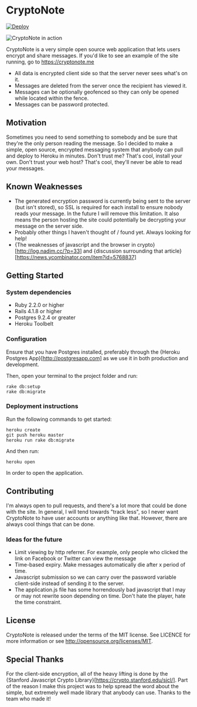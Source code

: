 # CryptoNote

[![Deploy](https://www.herokucdn.com/deploy/button.png)](https://heroku.com/deploy?template=https://github.com/alainmeier/cryptonote)

![CryptoNote in action](http://i.imgur.com/AqwnnXG.png)

CryptoNote is a very simple open source web application that lets users encrypt and share messages. If you'd like to see an example of the site running, go to https://cryptonote.me

* All data is encrypted client side so that the server never sees what's on it.
* Messages are deleted from the server once the recipient has viewed it.
* Messages can be optionally geofenced so they can only be opened while located within the fence.
* Messages can be password protected.

## Motivation

Sometimes you need to send something to somebody and be sure that they're the only person reading the message. So I decided to make a simple, open source, encrypted messaging system that anybody can pull and deploy to Heroku in minutes. Don't trust me? That's cool, install your own. Don't trust your web host? That's cool, they'll never be able to read your messages.

## Known Weaknesses

* The generated encryption password is currently being sent to the server (but isn't stored), so SSL is required for each install to ensure nobody reads your message. In the future I will remove this limitation. It also means the person hosting the site could potentially be decrypting your message on the server side.
* Probably other things I haven't thought of / found yet. Always looking for help!
* {The weaknesses of javascript and the browser in crypto}[http://log.nadim.cc/?p=33] and {discussion surrounding that article}[https://news.ycombinator.com/item?id=5768837]

## Getting Started

### System dependencies

- Ruby 2.2.0 or higher
- Rails 4.1.8 or higher
- Postgres 9.2.4 or greater
- Heroku Toolbelt

### Configuration

Ensure that you have Postgres installed, preferably through the {Heroku Postgres App}[http://postgresapp.com] as we use it in both production and development.

Then, open your terminal to the project folder and run:

```
rake db:setup
rake db:migrate
```

### Deployment instructions

Run the following commands to get started:

```
heroku create
git push heroku master
heroku run rake db:migrate
```

And then run:

```
heroku open
```
    
In order to open the application.

## Contributing

I'm always open to pull requests, and there's a lot more that could be done with the site. In general, I will tend towards "track less", so I never want CryptoNote to have user accounts or anything like that. However, there are always cool things that can be done.

### Ideas for the future

* Limit viewing by http referrer. For example, only people who clicked the link on Facebook or Twitter can view the message
* Time-based expiry. Make messages automatically die after x period of time.
* Javascript submission so we can carry over the password variable client-side instead of sending it to the server.
* The application.js file has some horrendously bad javascript that I may or may not rewrite soon depending on time. Don't hate the player, hate the time constraint. 

## License

CryptoNote is released under the terms of the MIT license. See LICENCE for more information or see http://opensource.org/licenses/MIT.

## Special Thanks

For the client-side encryption, all of the heavy lifting is done by the {Stanford Javascript Crypto Library}[https://crypto.stanford.edu/sjcl/]. Part of the reason I make this project was to help spread the word about the simple, but extremely well made library that anybody can use. Thanks to the team who made it!

